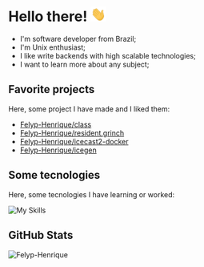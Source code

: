 # Hello there! <img src="./assets/hello.gif" width="30px">

* I'm software developer from Brazil;
* I'm Unix enthusiast;
* I like write backends with high scalable technologies;
* I want to learn more about any subject;

## Favorite projects

Here, some project I have made and I liked them:

* [Felyp-Henrique/class](https://github.com/Felyp-Henrique/class)
* [Felyp-Henrique/resident.grinch](https://github.com/Felyp-Henrique/resident.grinch)
* [Felyp-Henrique/icecast2-docker](https://github.com/Felyp-Henrique/icecast2-docker)
* [Felyp-Henrique/icegen](https://github.com/Felyp-Henrique/icegen)

## Some tecnologies

Here, some tecnologies I have learning or worked:

![My Skills](https://skillicons.dev/icons?i=go,python,java,lua,git,linux,neovim,docker,nginx,jenkins&perline=8)

## GitHub Stats

![Felyp-Henrique](https://github-readme-stats.vercel.app/api/top-langs?username=Felyp-Henrique&show_icons=true&theme=radical)
